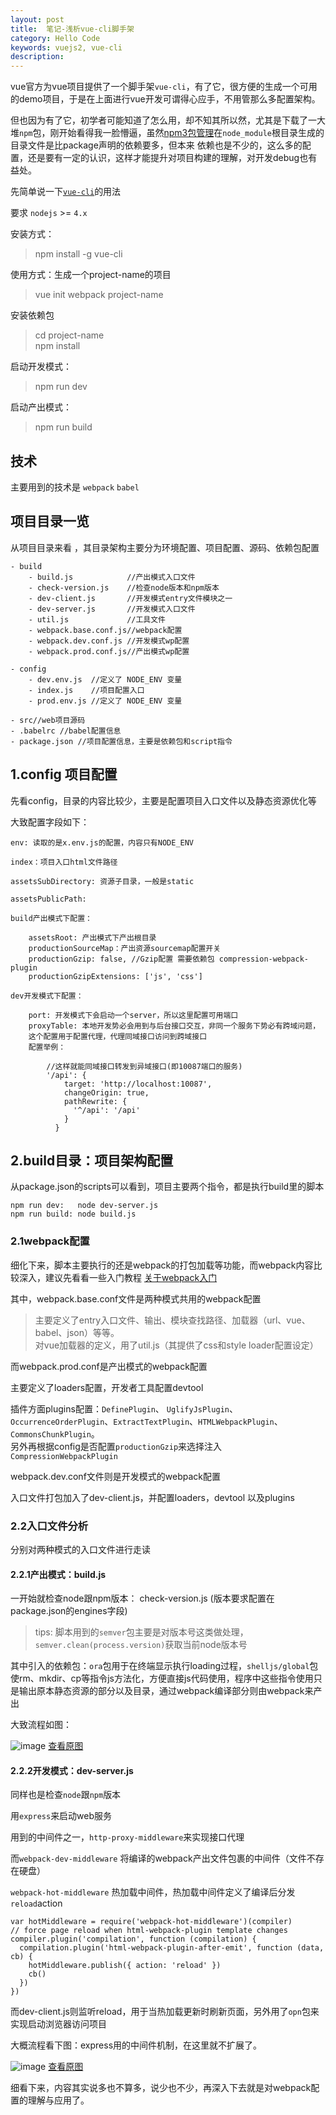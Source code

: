 ```yaml
---
layout: post
title:  笔记-浅析vue-cli脚手架
category: Hello Code
keywords: vuejs2, vue-cli
description: 
---
```


vue官方为vue项目提供了一个脚手架`vue-cli`，有了它，很方便的生成一个可用的demo项目，于是在上面进行vue开发可谓得心应手，不用管那么多配置架构。

但也因为有了它，初学者可能知道了怎么用，却不知其所以然，尤其是下载了一大堆`npm`包，刚开始看得我一脸懵逼，虽然[npm3包管理](http://www.alloyteam.com/2016/03/master-npm/)在`node_module`根目录生成的目录文件是比package声明的依赖要多，但本来 依赖也是不少的，这么多的配置，还是要有一定的认识，这样才能提升对项目构建的理解，对开发debug也有益处。

先简单说一下[`vue-cli`](https://github.com/vuejs/vue-cli)的用法

要求 `nodejs` >= `4.x`

安装方式：

> npm install -g vue-cli

使用方式：生成一个project-name的项目

> vue init webpack project-name

安装依赖包

> cd project-name  
  npm install

启动开发模式：

> npm run dev

启动产出模式：

> npm run build

## 技术

主要用到的技术是 `webpack`  `babel`

## 项目目录一览

从项目目录来看 ，其目录架构主要分为环境配置、项目配置、源码、依赖包配置

~~~
- build
    - build.js            //产出模式入口文件
    - check-version.js    //检查node版本和npm版本
    - dev-client.js       //开发模式entry文件模块之一
    - dev-server.js       //开发模式入口文件
    - util.js             //工具文件
    - webpack.base.conf.js//webpack配置
    - webpack.dev.conf.js //开发模式wp配置
    - webpack.prod.conf.js//产出模式wp配置

- config
    - dev.env.js  //定义了 NODE_ENV 变量
    - index.js    //项目配置入口
    - prod.env.js //定义了 NODE_ENV 变量

- src//web项目源码
- .babelrc //babel配置信息
- package.json //项目配置信息，主要是依赖包和script指令
~~~


## 1.config 项目配置

先看config，目录的内容比较少，主要是配置项目入口文件以及静态资源优化等

大致配置字段如下：

~~~
env: 读取的是x.env.js的配置，内容只有NODE_ENV

index：项目入口html文件路径

assetsSubDirectory: 资源子目录，一般是static

assetsPublicPath:

build产出模式下配置：
    
    assetsRoot: 产出模式下产出根目录
    productionSourceMap：产出资源sourcemap配置开关
    productionGzip: false, //Gzip配置 需要依赖包 compression-webpack-plugin
    productionGzipExtensions: ['js', 'css']

dev开发模式下配置：

    port: 开发模式下会启动一个server，所以这里配置可用端口
    proxyTable: 本地开发势必会用到与后台接口交互，非同一个服务下势必有跨域问题，
    这个配置用于配置代理，代理同域接口访问到跨域接口
    配置举例：
        
        //这样就能同域接口转发到异域接口(即10087端口的服务)
        '/api': {
            target: 'http://localhost:10087',
            changeOrigin: true,
            pathRewrite: {
              '^/api': '/api'
            }
          }
~~~

## 2.build目录：项目架构配置

从package.json的scripts可以看到，项目主要两个指令，都是执行build里的脚本

~~~   
npm run dev:   node dev-server.js
npm run build: node build.js
~~~ 


### 2.1webpack配置 


细化下来，脚本主要执行的还是webpack的打包加载等功能，而webpack内容比较深入，建议先看看一些入门教程 [关于webpack入门](http://www.cnblogs.com/vajoy/p/4650467.html)

其中，webpack.base.conf文件是两种模式共用的webpack配置


> 主要定义了entry入口文件、输出、模块查找路径、加载器（url、vue、babel、json）等等。  
  对vue加载器的定义，用了util.js（其提供了css和style loader配置设定）


而webpack.prod.conf是产出模式的webpack配置

主要定义了loaders配置，开发者工具配置devtool

插件方面plugins配置：`DefinePlugin`、 `UglifyJsPlugin`、 `OccurrenceOrderPlugin`、`ExtractTextPlugin`、`HTMLWebpackPlugin`、`CommonsChunkPlugin`。    
另外再根据config是否配置`productionGzip`来选择注入`CompressionWebpackPlugin`

 webpack.dev.conf文件则是开发模式的webpack配置

入口文件打包加入了dev-client.js，并配置loaders，devtool 以及plugins


### 2.2入口文件分析

分别对两种模式的入口文件进行走读
    
#### 2.2.1产出模式：build.js

一开始就检查node跟npm版本： check-version.js  (版本要求配置在package.json的engines字段)

> tips: 脚本用到的`semver`包主要是对版本号这类做处理，`semver.clean(process.version)`获取当前node版本号

其中引入的依赖包：`ora`包用于在终端显示执行loading过程，`shelljs/global`包 使rm、mkdir、cp等指令js方法化，方便直接js代码使用，程序中这些指令使用只是输出原本静态资源的部分以及目录，通过webpack编译部分则由webpack来产出

大致流程如图：

![image](http://dont27.qiniudn.com/vc-build1.png)
<a href="http://dont27.qiniudn.com/vc-build1.png" target="_blank">查看原图</a>

#### 2.2.2开发模式：dev-server.js

同样也是检查`node`跟`npm`版本

用`express`来启动web服务

用到的中间件之一，`http-proxy-middleware`来实现接口代理

而`webpack-dev-middleware` 将编译的webpack产出文件包裹的中间件（文件不存在硬盘）

`webpack-hot-middleware` 热加载中间件，热加载中间件定义了编译后分发`reload`action

~~~
var hotMiddleware = require('webpack-hot-middleware')(compiler)
// force page reload when html-webpack-plugin template changes
compiler.plugin('compilation', function (compilation) {
  compilation.plugin('html-webpack-plugin-after-emit', function (data, cb) {
    hotMiddleware.publish({ action: 'reload' })
    cb()
  })
})
~~~

而dev-client.js则监听reload，用于当热加载更新时刷新页面，另外用了`opn`包来实现启动浏览器访问项目

大概流程看下图：express用的中间件机制，在这里就不扩展了。

![image](http://dont27.qiniudn.com/vc-build2.png)
<a href="http://dont27.qiniudn.com/vc-build2.png" target="_blank">查看原图</a>

细看下来，内容其实说多也不算多，说少也不少，再深入下去就是对webpack配置的理解与应用了。
